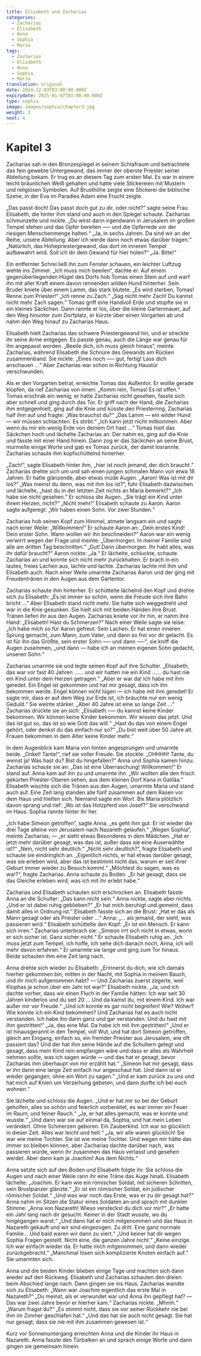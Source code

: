 ```yaml
---
title: Elisabeth und Zacharias
categories:
  - Zacharias
  - Elisabeth
  - Anna
  - Sophia
  - Maria
tags:
  - Zacharias
  - Elisabeth
  - Anna
  - Sophia
  - Maria
translation: original
date: 2024-12-03T03:00:00.000Z
expirydate: 2025-01-07T03:00:00.000Z
type: sophia
image: images/sophia/chapter3.jpg
weight: 3
next: 4
---
```


# Kapitel 3



Zacharias sah in den Bronzespiegel in seinem Schlafraum und betrachtete das fein gewebte Untergewand, das immer der oberste Priester seiner Abteilung bekam.
Er trug es an diesem Tag zum ersten Mal.
Es war in einem leicht bräunlichen Weiß gehalten und hatte viele Stickereien mit Mustern und religiösen Symbolen.
Auf Brusthöhe zeigte eine Stickerei die biblische Szene, in der Eva im Paradies Adam eine Frucht zeigte.

„Das passt doch!
Das passt doch gut zu dir, oder nicht?“ sagte seine Frau Elisabeth, die hinter ihm stand und auch in den Spiegel schaute.
Zacharias schmunzelte und nickte.
„Du wirst darin irgendwann in Jerusalem im großen Tempel stehen und das Opfer bereiten ––– und die Opferrede vor der riesigen Menschenmenge halten.“
„Ja, in sechs Jahren.
Da sind wir an der Reihe, unsere Abteilung.
Aber ich werde dann noch etwas darüber tragen.“
„Natürlich, das Hohepriestergewand, das dort im inneren Tempel aufbewahrt wird.
Soll ich dir dein Gewand für hier holen?“ „Ja.
Bitte!“

Ein entfernter Schrei ließ ihn zum Fenster schauen, ein leichter Luftzug wehte ins Zimmer.
„Ich muss mich beeilen“, dachte er.
Auf einem gegenüberliegenden Hügel des Dorfs hob Tomas einen Stein auf und warf ihn mit aller Kraft einem davon rennenden wilden Hund hinterher.
Sein Bruder kniete über einem Lamm, das stark blutete.
„Es wird sterben, Tomas!
Renne zum Priester!“
„Ich renne zu Zach.“
„Sag nicht mehr Zach!
Du kannst nicht mehr Zach sagen.“
Tomas griff eine Handvoll Erde und stopfte sie in ein kleines Säckchen.
Dann rannte er los, über die kleine Gartenmauer, auf den Weg hinunter zum Dorfplatz, er kürzte über einen Vorgarten ab und nahm den Weg hinauf zu Zacharias Haus.

Elisabeth hielt Zacharias das schwere Priestergewand hin, und er streckte ihr seine Arme entgegen.
Es passte genau, auch die Länge war genau für ihn angepasst worden.
„Beeile dich, ich muss gleich hinaus“, meinte Zacharias, während Elisabeth die Schnüre des Gewands am Rücken zusammenband.
Sie nickte.
„Eines noch ––– gut, fertig!
Lass dich anschauen ...“
Aber Zacharias war schon in Richtung Haustür verschwunden.

Als er den Vorgarten betrat, erreichte Tomas das Außentor.
Er wollte gerade klopfen, da rief Zacharias von innen: „Komm rein, Tomas!
Es ist offen.“
Tomas erschrak ein wenig, er hatte Zacharias nicht gesehen, fasste sich aber schnell und ging durch das Tor.
Er griff nach der Hand, die Zacharias ihm entgegenhielt, ging auf die Knie und küsste den Priesterring.
Zacharias half ihm auf und fragte: „Was brauchst du?“ „Das Lamm –– ein wilder Hund –– wir müssen schlachten.
Es stirbt.“
„Ich kann jetzt nicht mitkommen.
Aber wenn du mir ein wenig Erde von deinem Ort hast ...“ Tomas hielt das Säckchen hoch und lächelte Zacharias an.
Der nahm es, ging auf die Knie und fasste mit einer Hand hinein.
Dann zog er das Säckchen an seine Brust, murmelte einige Worte und gab es Tomas zurück, der damit losrannte.
Zacharias schaute ihm kopfschüttelnd hinterher.

„Zach!“, sagte Elisabeth hinter ihm, „hier ist noch jemand, der dich braucht.“
Zacharias drehte sich um und sah einen jungen schmalen Mann von etwa 18 Jahren.
Er hatte glänzende, aber etwas müde Augen.
„Aaron!
Was ist mit dir los?“ „Was meinst du denn, was mit ihm los ist?“, fuhr Elisabeth dazwischen und lächelte, „hast du in der letzten Zeit nichts an Maria bemerkt?“ „Ich habe sie nicht gesehen.“
Er schloss die Augen.
„Sie trägt ein Kind unter ihrem Herzen, nicht?“ „Nicht mehr!“
Elisabeth schaute zu Aaron.
Aaron sagte aufgeregt: „Wir haben einen Sohn.
Vor zwei Stunden.“

Zacharias hob seinen Kopf zum Himmel, atmete langsam ein und sagte nach einer Weile: „Willkommen!“
Er schaute Aaron an: „Dein erstes Kind!
Dein erster Sohn.
Wann wollen wir ihn beschneiden?“ Aaron war ein wenig verwirrt wegen der Frage und meinte: „Übermorgen.
In meiner Familie sind alle am dritten Tag beschnitten.“
„Gut!
Dann übermorgen.
Ihr habt alles, was ihr dafür braucht?“ Aaron nickte: „Ja.“
Er lächelte, schluckte, schaute Zacharias an und konnte sich nicht mehr zurückhalten.
Er brach in ein lautes, freies Lachen aus, lachte und lachte.
Zacharias lachte mit ihm und Elisabeth auch.
Nach einer Weile umarmte Zacharias Aaron und der ging mit Freudentränen in den Augen aus dem Gartentor.

Zacharias schaute ihm hinterher.
Er schüttelte lächelnd den Kopf und drehte sich zu Elisabeth: „Es ist immer so schön, wenn die Freude sich ihre Bahn bricht ...“
Aber Elisabeth stand nicht mehr.
Sie hatte sich weggedreht und war in die Knie gesunken.
Sie hielt sich mit beiden Händen ihre Brust.
Tränen liefen ihr aus den Augen.
Zacharias kniete vor ihr hin, er nahm ihre Hand: „Elisabeth!
Hast du Schmerzen?“ Nach einer Weile sagte sie leise: „Ich habe mich so für Aaron gefreut.
Sein Lachen.
Er hat einen inneren Sprung gemacht, zum Mann, zum Vater, und dann so frei vor dir gelacht.
Es ist für ihn das Größte, sein erster Sohn ––– und dann –––“, sie kniff die Augen zusammen, „und dann –– habe ich an meinen eigenen Sohn gedacht, unseren Sohn.“

Zacharias umarmte sie und legte seinen Kopf auf ihre Schulter.
„Elisabeth, das war vor fast 40 Jahren …… und wir hatten nie ein Kind …… du hast nie ein Kind unter dem Herzen getragen.“
„Aber er war da!
Ich habe mit ihm geredet.
Ein Engel ist gekommen und hat mir gesagt, dass ich ihn bekommen werde.
Engel können nicht lügen –– ich habe mit ihm geredet!
Er sagte mir, dass er auf dem Weg zur Erde ist, ich bräuchte nur ein wenig Geduld.“
Sie weinte stärker.
„Aber 40 Jahre ist eine so lange Zeit …“ Zacharias drückte sie an sich: „Elisabeth ––– du kannst keine Kinder bekommen.
Wir können keine Kinder bekommen.
Wir wissen das jetzt.
Und das ist gut so, das ist so wie Gott das will.“
„Hast du das von einem Engel gehört, oder denkst du das einfach nur so?“ „Du bist weit über 50 Jahre alt.
Frauen bekommen in dem Alter keine Kinder mehr.“

In dem Augenblick kam Maria von hinten angesprungen und umarmte beide.
„Onkel!
Tante!“, rief sie voller Freude.
Sie stockte: „OHHHH!
Tante, du weinst ja!
Was hast du?
Bist du hingefallen?“ Anna und Sophia kamen hinzu.
Zacharias schaute sie an: „Das ist eine Überraschung!
Willkommen!“
Er stand auf.
Anna kam auf ihn zu und umarmte ihn.
„Wir wollten alle den frisch gekürten Priester-Oberen sehen, aus dem kleinen Dorf Kana in Galiläa.“
Elisabeth wischte sich die Tränen aus den Augen, umarmte Maria und stand auch auf.
Eine Zeit lang standen alle fünf zusammen auf dem Rasen vor dem Haus und hielten sich.
Niemand sagte ein Wort.
Bis Maria plötzlich davon sprang und rief: „Wo ist das Holzpferd von Josef?“ Sie verschwand im Haus.
Sophia rannte hinter ihr her.

„Ich habe Simeon getroffen“, sagte Anna, „es geht ihm gut.
Er ist wieder die drei Tage alleine von Jerusalem nach Nazareth gelaufen.“
„Wegen Sophia“, meinte Zacharias, –– „er sieht etwas Besonderes in dem Mädchen.
„Hat er jetzt mehr darüber gesagt, was das ist, außer dass sie eine Auserwählte ist?“
„Nein, nicht sehr deutlich.“
„Nicht sehr deutlich?“, fragte Elisabeth und schaute sie eindringlich an.
„Eigentlich nichts, er hat etwas darüber gesagt, was sie erleben wird, aber das ist bestimmt nicht das, warum er seit ihrer Geburt immer wieder zu Besuch kommt.“
„Möchtest du sagen, was es war?“, fragte Zacharias.
Anna schaute zu Boden.
„Er hat gesagt, dass sie das Gleiche erleben wird, was ich mit ihr erlebt habe.“

Zacharias und Elisabeth schauten sich erschrocken an.
Elisabeth fasste Anna an die Schulter: „Das kann nicht sein.“
Anna nickte, sagte aber nichts.
„Und er ist dabei ruhig geblieben?“ „Er hat mich beruhigt und gemeint, dass damit alles in Ordnung ist.“
Elisabeth fasste sich an die Brust: „Hat er das als Mann gesagt oder als Priester oder ...“ Anna: „… als jemand, der sieht, was passieren wird.“
Elisabeth schüttelte den Kopf: „Er ist ein Mensch.
Er kann sich irren.“
Zacharias unterbrach sie: „Simeon irrt sich nicht in etwas, worin er sich sicher ist.
Ganz sicher nicht.“
Er schaute Elisabeth ruhig an.
„Ich muss jetzt zum Tempel, ich hoffe, ich sehe dich danach noch, Anna, ich will mehr davon erfahren.“
Er umarmte sie lange und ging zum Tor hinaus.
Beide schauten ihm eine Zeit lang nach.

Anna drehte sich wieder zu Elisabeth: „Erinnerst du dich, wie ich damals hierher gekommen bin, mitten in der Nacht, mit Sophia in meinem Bauch, und ihr mich aufgenommen habt?
–– Und Zacharias zuerst zögerte, weil Klophas ja schon über ein Jahr tot war?“ Elisabeth nickte.
„Ja, und ich dachte vorher, dass wir einen Fluch in der Familie hätten: Ich war seit 30 Jahren kinderlos und du seit 20 … Und da kamst du, mit einem Kind.
Ich war außer mir vor Freude.“
„Und ich konnte es gar nicht begreifen!
Wie?
Woher?
Wie konnte ich ein Kind bekommen?
Und Zacharias hat es auch nicht verstanden.
Ich habe ihn darin ganz und gar verstanden.
Und du hast mit ihm gestritten!“
„Ja, das eine Mal.
Da habe ich mit ihm gestritten!“
„Und er ist hinausgerannt in den Tempel, voll Wut, und hat dort Simeon getroffen, gleich am Eingang, einfach so, ein fremder Priester aus Jerusalem, wie oft passiert das?
Und der hat ihm seine Hände auf die Schultern gelegt und gesagt, dass mein Kind rein empfangen wäre und dass er alles als Wahrheit nehmen sollte, was ich sagen würde –– und das hat er gesagt, bevor Zacharias ihm überhaupt von mir erzählt hat.“
„Simeon hat mir gesagt, dass er ihn dann eine lange Zeit einfach nur angeschaut hat.
Und dann ist er wieder gegangen, ohne ein Wort zu sagen.“
„Und er kam zurück zu uns und hat mich auf Knien um Verzeihung gebeten, und dann durfte ich bei euch wohnen.“

Sie lächelte und schloss die Augen.
„Und er hat mir so bei der Geburt geholfen, alles so schön und feierlich vorbereitet, es war immer ein Feuer im Raum, und feiner Rauch.“
„Ja, er hat alles gemacht, was er konnte und wusste.“
„Und dann war sie auf einmal da, Sophia, und hat mein Leben verändert.
Ohne Schmerzen geboren.
Ein Zauberkind.
Ich war so glücklich in dieser Zeit.
Alles war leicht und hell.“
„Ja, wir alle waren glücklich!
Sie war wie meine Tochter.
Sie ist wie meine Tochter.
Und wegen mir hätte das immer so bleiben können, aber Zacharias dachte darüber nach, was passieren würde, wenn ihr zusammen das Haus verlasst und gesehen werdet.
Aber dann kam ja Joachim!
Aus dem Nichts.“

Anna setzte sich auf den Boden und Elisabeth folgte ihr.
Sie schloss die Augen und nach einer Weile rann ihr eine Träne das Auge hinab.
Elisabeth lächelte: „Joachim.
Er kam wie ein römischer Soldat, mit sicheren Schritten, sein Brustpanzer glänzte.“
„Er ist ein römischer Soldat, ein jüdischer römischer Soldat.“
„Und was war noch das Erste, was er zu dir gesagt hat?“ Anna nahm im Sitzen die Statur eines Soldaten an und sprach mit dunkler Stimme: „Anna von Nazareth!
Wieso versteckst du dich vor mir?“ „Er hatte ein Jahr lang nach dir gesucht.
Keiner in der Stadt wusste, wo du hingegangen warst.“
„Und dann hat er mich mitgenommen und das Haus in Nazareth gekauft und wir sind eingezogen.
Zu dritt.
Eine ganz normale Familie… Und bald waren wir dann zu viert.“
„Und keiner hat dir wegen Sophia Fragen gestellt.
Nicht eine, die ganzen Jahre nicht.“
„Keine einzige.
Ich war einfach wieder da.
Er hatte mich mitgenommen, und dann wieder zurückgebracht.“
„Manchmal lösen sich komplizierte Knoten einfach auf.“
Sie umarmten sich.

Anna und die beiden Kinder blieben einige Tage und machten sich dann wieder auf den Rückweg.
Elisabeth und Zacharias schauten den dreien beim Abschied lange nach.
Dann gingen sie ins Haus.
Zacharias wandte sich zu Elisabeth: „Wann war Joachim eigentlich das erste Mal in Nazareth?“ „Du meinst, als er verwundet war und Anna ihn gepflegt hat?
–– Das war zwei Jahre bevor er hierher kam.“
Zacharias nickte.
„Mhmh.“
„Warum fragst du?“ „Es stimmt nicht, dass sie vor seiner Rückkehr nie bei ihm im Zimmer geschlafen hat.“
„Und das hat sie auch nicht gesagt.
Sie hat nur gesagt, dass sie nie mit ihm zusammen gewesen ist.“

Kurz vor Sonnenuntergang erreichten Anna und die Kinder ihr Haus in Nazareth.
Anna fasste den Türbalken an und sprach einige Worte und dann gingen sie gemeinsam hinein.
